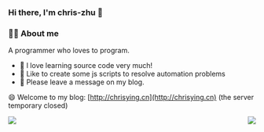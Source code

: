 ### Hi there, I'm chris-zhu 👋
### 👨‍🚒 About me


A programmer who loves to program.
- 🍁 I love learning source code very much!
- 🎈 Like to create some js scripts to resolve automation problems
- 💬 Please leave a message on my blog.

😄 Welcome to my blog: [http://chrisying.cn](http://chrisying.cn)  (the server temporary closed)

<img align="left" src="https://github-readme-stats.vercel.app/api/top-langs/?username=chris-zhu&layout=compact&theme=tokyonight">

<img align="right" src="https://github-readme-stats.vercel.app/api?username=chris-zhu&show_icons=true&theme=tokyonight">




<!--
**chris-zhu/chris-zhu** is a ✨ _special_ ✨ repository because its `README.md` (this file) appears on your GitHub profile.

Here are some ideas to get you started:

- 🔭 I’m currently working on ...
- 🌱 I’m currently learning ...
- 👯 I’m looking to collaborate on ...
- 🤔 I’m looking for help with ...
- 💬 Ask me about ...
- 📫 How to reach me: ...
- 😄 Pronouns: ...
- ⚡ Fun fact: ...
-->
